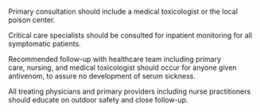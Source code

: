 Primary consultation should include a medical toxicologist or the local poison center.

Critical care specialists should be consulted for inpatient monitoring for all symptomatic patients.

Recommended follow-up with healthcare team including primary care, nursing, and medical toxicologist should occur for anyone given antivenom, to assure no development of serum sickness.

All treating physicians and primary providers including nurse practitioners should educate on outdoor safety and close follow-up.